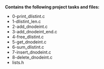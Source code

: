__Contains the following project tasks and files:__  
* 0-print_dlistint.c  
* 1-dlistint_len.c  
* 2-add_dnodeint.c  
* 3-add_dnodeint_end.c  
* 4-free_dlistint.c  
* 5-get_dnodeint.c  
* 6-sum_dlistint.c  
* 7-insert_dnodeint.c  
* 8-delete_dnodeint.c  
* lists.h  
